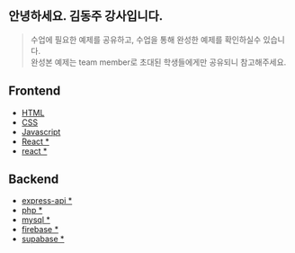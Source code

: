 ## 안녕하세요. 김동주 강사입니다.

> 수업에 필요한 예제를 공유하고, 수업을 통해 완성한 예제를 확인하실수 있습니다.  
> 완성본 예제는 team member로 초대된 학생들에게만 공유되니 참고해주세요. 

## Frontend
- [HTML](https://github.com/ezwebpub/web-basic_HTML)
- [CSS](https://github.com/ezwebpub/web-basic_CSS)
- [Javascript](https://github.com/ezwebpub/web-basic_Javascript)
- [React *](https:#)
- [react *](https:#)

## Backend
- [express-api *](https:#)
- [php *](https:#)
- [mysql *](https:#)
- [firebase *](https:#)
- [supabase *](https:#)